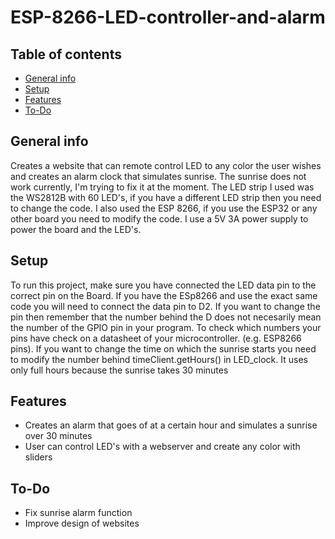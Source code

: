 # ESP-8266-LED-controller-and-alarm


## Table of contents
* [General info](#general-info)
* [Setup](#setup)
* [Features](#Features)
* [To-Do](#To-Do)

## General info
Creates a website that can remote control LED to any color the user wishes and creates an alarm clock that simulates sunrise. The sunrise does not work currently, I'm trying to fix it at the moment. The LED strip I used was the WS2812B with 60 LED's, if you have a different LED strip then you need to change the code. 
I also used the ESP 8266, if you use the ESP32 or any other board you need to modify the code. I use a 5V 3A power supply to power the board and the LED's.

## Setup
To run this project, make sure you have connected the LED data pin to the correct pin on the Board. If you have the ESp8266 and use the exact same code you will need to connect the data pin to D2. If you want to change the pin then remember that the number behind the D does not necesarily mean the number of the GPIO pin in your program. To check which numbers your pins have check on a datasheet of your microcontroller. (e.g. ESP8266 pins). If you want to change the time on which the sunrise starts you need to modify the number behind timeClient.getHours() in LED_clock. It uses only full hours because the sunrise takes 30 minutes

## Features

* Creates an alarm that goes of at a certain hour and simulates a sunrise over 30 minutes
* User can control LED's with a webserver and create any color with sliders

## To-Do
* Fix sunrise alarm function
* Improve design of websites
